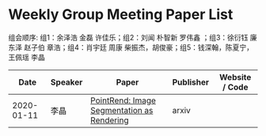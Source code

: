 # Weekly Group Meeting Paper List

组会顺序: 组1：余泽浩 金磊 许佳乐；组2：刘闻 朴智新 罗伟鑫 ；组3：徐衍钰 廉东泽 赵子伯 章浩；组4：肖宇廷 周康  柴振杰，胡俊豪；组5：钱深翰，陈夏宁，王佩瑶  李晶

| Date | Speaker | Paper | Publisher | Website / Code |
| ---- | ------- | ----- | --------- | -------------- |
| 2020-01-11 | 李晶 | [PointRend: Image Segmentation as Rendering](https://arxiv.org/abs/1912.08193) | arxiv |

